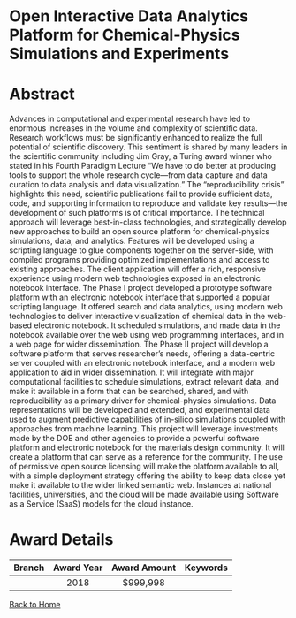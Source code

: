 
Open Interactive Data Analytics Platform for Chemical-Physics Simulations and Experiments
=========================================================================================

# Abstract


Advances in computational and experimental research have led to enormous increases in the volume and complexity of scientific data. Research workflows must be significantly enhanced to realize the full potential of scientific discovery. This sentiment is shared by many leaders in the scientific community including Jim Gray, a Turing award winner who stated in his Fourth Paradigm Lecture “We have to do better at producing tools to support the whole research cycle—from data capture and data curation to data analysis and data visualization.” The “reproducibility crisis” highlights this need, scientific publications fail to provide sufficient data, code, and supporting information to reproduce and validate key results—the development of such platforms is of critical importance. The technical approach will leverage best-in-class technologies, and strategically develop new approaches to build an open source platform for chemical-physics simulations, data, and analytics. Features will be developed using a scripting language to glue components together on the server-side, with compiled programs providing optimized implementations and access to existing approaches. The client application will offer a rich, responsive experience using modern web technologies exposed in an electronic notebook interface. The Phase I project developed a prototype software platform with an electronic notebook interface that supported a popular scripting language. It offered search and data analytics, using modern web technologies to deliver interactive visualization of chemical data in the web-based electronic notebook. It scheduled simulations, and made data in the notebook available over the web using web programming interfaces, and in a web page for wider dissemination. The Phase II project will develop a software platform that serves researcher’s needs, offering a data-centric server coupled with an electronic notebook interface, and a modern web application to aid in wider dissemination. It will integrate with major computational facilities to schedule simulations, extract relevant data, and make it available in a form that can be searched, shared, and with reproducibility as a primary driver for chemical-physics simulations. Data representations will be developed and extended, and experimental data used to augment predictive capabilities of in-silico simulations coupled with approaches from machine learning. This project will leverage investments made by the DOE and other agencies to provide a powerful software platform and electronic notebook for the materials design community. It will create a platform that can serve as a reference for the community. The use of permissive open source licensing will make the platform available to all, with a simple deployment strategy offering the ability to keep data close yet make it available to the wider linked semantic web. Instances at national facilities, universities, and the cloud will be made available using Software as a Service (SaaS) models for the cloud instance.  

# Award Details

|Branch|Award Year|Award Amount|Keywords|
| :---: | :---: | :---: | :---: |
||2018|$999,998||
  
  


[Back to Home](https://github.com/chrischow/dod_sbir_awards#730)